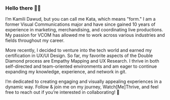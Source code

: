 ### Hello there 👋🏾
I’m Kamili Dawud, but you can call me Kata, which means "form." I am a former Visual Communications major and have since gained 10 years of experience in marketing, merchandising, and coordinating live productions. My passion for VCOM has allowed me to work across various industries and fields throughout my career.

More recently, I decided to venture into the tech world and earned my certification in UX/UI Design. So far, my favorite aspects of the Double Diamond process are Empathy Mapping and UX Research. I thrive in both self-directed and team-oriented environments and am eager to continue expanding my knowledge, experience, and network in git.

I’m dedicated to creating engaging and visually appealing experiences in a dynamic way. Follow & join me on my journey, Watch[Me]Thrive, and feel free to reach out if you’re interested in collaborating! 🌱
